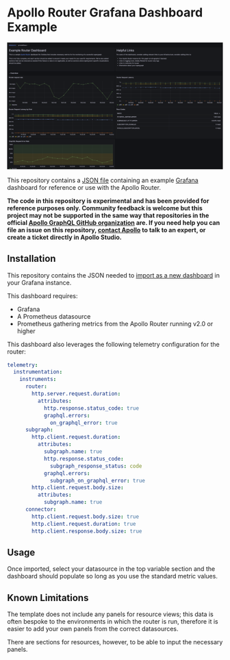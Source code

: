 # Apollo Router Grafana Dashboard Example

![example dashboard preview](./imgs/dashboard-preview.png)

This repository contains a [JSON file](./example-dashboard.json) containing an example [Grafana](https://grafana.com/oss/grafana/) dashboard for reference or use with the Apollo Router.

**The code in this repository is experimental and has been provided for reference purposes only. Community feedback is welcome but this project may not be supported in the same way that repositories in the official [Apollo GraphQL GitHub organization](https://github.com/apollographql) are. If you need help you can file an issue on this repository, [contact Apollo](https://www.apollographql.com/contact-sales) to talk to an expert, or create a ticket directly in Apollo Studio.**

## Installation

This repository contains the JSON needed to [import as a new dashboard](https://grafana.com/docs/grafana/latest/dashboards/build-dashboards/import-dashboards/) in your Grafana instance. 

This dashboard requires: 
- Grafana
- A Prometheus datasource
- Prometheus gathering metrics from the Apollo Router running v2.0 or higher

This dashboard also leverages the following telemetry configuration for the router:

```yaml
telemetry:
  instrumentation:
    instruments:
      router:
        http.server.request.duration:
          attributes:
            http.response.status_code: true
            graphql.errors:
              on_graphql_error: true
      subgraph:
        http.client.request.duration:
          attributes:
            subgraph.name: true
            http.response.status_code:
              subgraph_response_status: code
            graphql.errors:
              subgraph_on_graphql_error: true
        http.client.request.body.size:
          attributes:
            subgraph.name: true
      connector:
        http.client.request.body.size: true
        http.client.request.duration: true
        http.client.response.body.size: true
```

## Usage

Once imported, select your datasource in the top variable section and the dashboard should populate so long as you use the standard metric values. 

## Known Limitations

The template does not include any panels for resource views; this data is often bespoke to the environments in which the router is run, therefore it is easier to add your own panels from the correct datasources. 

There are sections for resources, however, to be able to input the necessary panels. 
